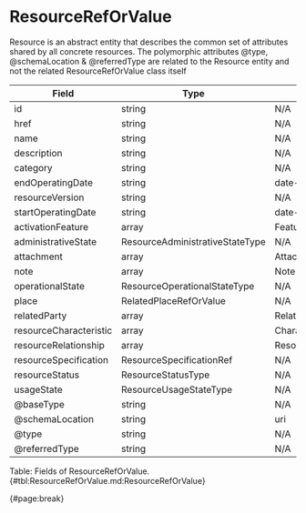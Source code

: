 <!--
    ATTENTION: This file was generated via gradle!
               Do NOT manually edit this file! Any such changes will be overwritten!
-->

# ResourceRefOrValue

Resource is an abstract entity that describes the common set of attributes shared by all concrete resources.
The polymorphic attributes @type, @schemaLocation & @referredType are related to the Resource entity and not the related ResourceRefOrValue class itself

| Field | Type | Format | Required |
| ------- | ------- | ------- | --- |
| id | string | N/A | Yes |
| href | string | N/A | Yes |
| name | string | N/A | No |
| description | string | N/A | No |
| category | string | N/A | No |
| endOperatingDate | string | date-time | No |
| resourceVersion | string | N/A | No |
| startOperatingDate | string | date-time | No |
| activationFeature | array | Feature | No |
| administrativeState | ResourceAdministrativeStateType | N/A | No |
| attachment | array | AttachmentOrDocumentRef | No |
| note | array | Note | No |
| operationalState | ResourceOperationalStateType | N/A | No |
| place | RelatedPlaceRefOrValue | N/A | No |
| relatedParty | array | RelatedParty | No |
| resourceCharacteristic | array | Characteristic | No |
| resourceRelationship | array | ResourceRelationship | No |
| resourceSpecification | ResourceSpecificationRef | N/A | No |
| resourceStatus | ResourceStatusType | N/A | No |
| usageState | ResourceUsageStateType | N/A | No |
| @baseType | string | N/A | No |
| @schemaLocation | string | uri | No |
| @type | string | N/A | No |
| @referredType | string | N/A | No |

Table: Fields of ResourceRefOrValue. {#tbl:ResourceRefOrValue.md:ResourceRefOrValue}

{#page:break}
